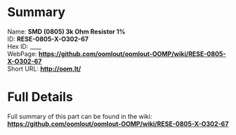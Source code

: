 
Summary
=================
  
Name: __SMD (0805) 3k Ohm Resistor 1%__    
ID: __RESE-0805-X-O302-67__   
Hex ID: ____   
WebPage: __https://github.com/oomlout/oomlout-OOMP/wiki/RESE-0805-X-O302-67__   
Short URL: __http://oom.lt/__   

Full Details
==========================
Full summary of this part can be found in the wiki:   
__https://github.com/oomlout/oomlout-OOMP/wiki/RESE-0805-X-O302-67__    

